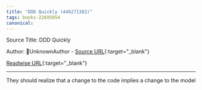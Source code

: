```yaml
---
title: "DDD Quickly (446271382)"
tags: books-22695054
canonical: 
---
```


Source Title: DDD Quickly

Author: UnknownAuthor - [Source URL](){:target="_blank"}

[Readwise URL](https://readwise.io/open/446271382){:target="_blank"}

---

They should realize that a change to the code implies a change to the model
